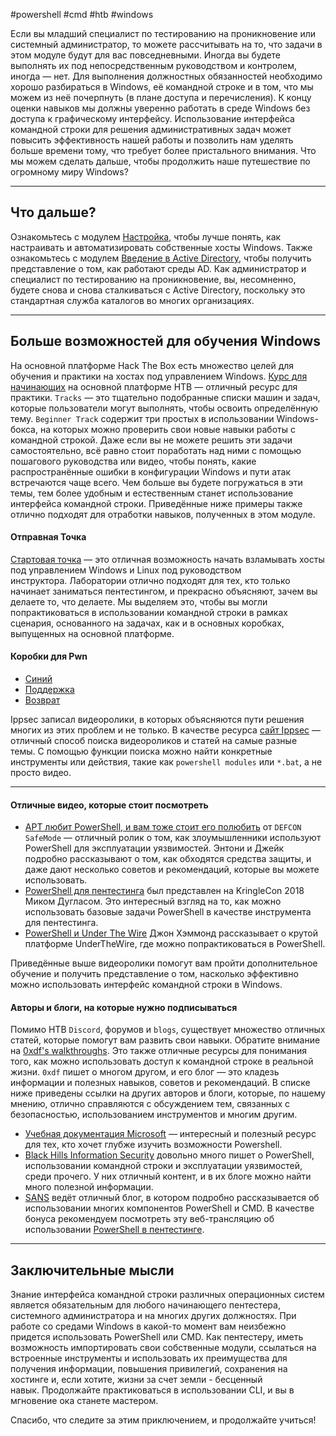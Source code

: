 #powershell #cmd #htb #windows 

Если вы младший специалист по тестированию на проникновение или системный администратор, то можете рассчитывать на то, что задачи в этом модуле будут для вас повседневными. Иногда вы будете выполнять их под непосредственным руководством и контролем, иногда — нет. Для выполнения должностных обязанностей необходимо хорошо разбираться в Windows, её командной строке и в том, что мы можем из неё почерпнуть (в плане доступа и перечисления). К концу оценки навыков мы должны уверенно работать в среде Windows без доступа к графическому интерфейсу. Использование интерфейса командной строки для решения административных задач может повысить эффективность нашей работы и позволить нам уделять больше времени тому, что требует более пристального внимания. Что мы можем сделать дальше, чтобы продолжить наше путешествие по огромному миру Windows?

---

## Что дальше?

Ознакомьтесь с модулем [Настройка](https://academy.hackthebox.com/course/preview/setting-up), чтобы лучше понять, как настраивать и автоматизировать собственные хосты Windows. Также ознакомьтесь с модулем [Введение в Active Directory](https://academy.hackthebox.com/course/preview/introduction-to-active-directory), чтобы получить представление о том, как работают среды AD. Как администратор и специалист по тестированию на проникновение, вы, несомненно, будете снова и снова сталкиваться с Active Directory, поскольку это стандартная служба каталогов во многих организациях.

---

## Больше возможностей для обучения Windows

На основной платформе Hack The Box есть множество целей для обучения и практики на хостах под управлением Windows. [Курс для начинающих](https://app.hackthebox.com/tracks/Beginner-Track) на основной платформе HTB — отличный ресурс для практики. `Tracks` — это тщательно подобранные списки машин и задач, которые пользователи могут выполнять, чтобы освоить определённую тему. `Beginner Track` содержит три простых в использовании Windows-бокса, на которых можно проверить свои новые навыки работы с командной строкой. Даже если вы не можете решить эти задачи самостоятельно, всё равно стоит поработать над ними с помощью пошагового руководства или видео, чтобы понять, какие распространённые ошибки в конфигурации Windows и пути атак встречаются чаще всего. Чем больше вы будете погружаться в эти темы, тем более удобным и естественным станет использование интерфейса командной строки. Приведённые ниже примеры также отлично подходят для отработки навыков, полученных в этом модуле.

#### Отправная Точка

[Стартовая точка](https://app.hackthebox.com/starting-point) — это отличная возможность начать взламывать хосты под управлением Windows и Linux под руководством инструктора. Лаборатории отлично подходят для тех, кто только начинает заниматься пентестингом, и прекрасно объясняют, зачем вы делаете то, что делаете. Мы выделяем это, чтобы вы могли попрактиковаться в использовании командной строки в рамках сценария, основанного на задачах, как и в основных коробках, выпущенных на основной платформе.

#### Коробки для Pwn

- [Синий](https://www.youtube.com/watch?v=YRsfX6DW10E&t=38s)
- [Поддержка](https://app.hackthebox.com/machines/Support)
- [Возврат](https://0xdf.gitlab.io/2022/05/05/htb-return.html)

Ippsec записал видеоролики, в которых объясняются пути решения многих из этих проблем и не только. В качестве ресурса [сайт Ippsec](https://ippsec.rocks/?#) — отличный способ поиска видеороликов и статей на самые разные темы. С помощью функции поиска можно найти конкретные инструменты или действия, такие как `powershell modules` или `*.bat`, а не просто видео.

---

#### Отличные видео, которые стоит посмотреть

- [APT любит PowerShell, и вам тоже стоит его полюбить](https://youtu.be/GhfiNTsxqxA) от `DEFCON SafeMode` — отличный ролик о том, как злоумышленники используют PowerShell для эксплуатации уязвимостей. Энтони и Джейк подробно рассказывают о том, как обходятся средства защиты, и даже дают несколько советов и рекомендаций, которые вы можете использовать.
- [PowerShell для пентестинга](https://youtu.be/jU1Pz641zjM) был представлен на KringleCon 2018 Миком Дугласом. Это интересный взгляд на то, как можно использовать базовые задачи PowerShell в качестве инструмента для пентестинга.
- [PowerShell и Under The Wire](https://youtu.be/864S16g_SQs) Джон Хэммонд рассказывает о крутой платформе UnderTheWire, где можно попрактиковаться в PowerShell.

Приведённые выше видеоролики помогут вам пройти дополнительное обучение и получить представление о том, насколько эффективно можно использовать интерфейс командной строки в Windows.

#### Авторы и блоги, на которые нужно подписываться

Помимо HTB `Discord`, форумов и `blogs`, существует множество отличных статей, которые помогут вам развить свои навыки. Обратите внимание на [0xdf's walkthroughs](https://0xdf.gitlab.io/tags.html#active-directory). Это также отличные ресурсы для понимания того, как можно использовать доступ к командной строке в реальной жизни. `0xdf` пишет о многом другом, и его блог — это кладезь информации и полезных навыков, советов и рекомендаций. В списке ниже приведены ссылки на других авторов и блоги, которые, по нашему мнению, отлично справляются с обсуждением тем, связанных с безопасностью, использованием инструментов и многим другим.

- [Учебная документация Microsoft](https://docs.microsoft.com/en-us/training/modules/introduction-to-powershell/) — интересный и полезный ресурс для тех, кто хочет глубже изучить возможности Powershell.
- [Black Hills Information Security](https://www.blackhillsinfosec.com/?s=Powershell) довольно много пишет о PowerShell, использовании командной строки и эксплуатации уязвимостей, среди прочего. У них отличный контент, и в их блоге можно найти много полезной информации.
- [SANS](https://www.sans.org/blog/getting-started-with-powershell/) ведёт отличный блог, в котором подробно рассказывается об использовании многих компонентов PowerShell и CMD. В качестве бонуса рекомендуем посмотреть эту веб-трансляцию об использовании [PowerShell в пентестинге](https://www.sans.org/webcasts/powershell-pentesting-108305/).

---

## Заключительные мысли

Знание интерфейса командной строки различных операционных систем является обязательным для любого начинающего пентестера, системного администратора и на многих других должностях. При работе со средами Windows в какой-то момент вам неизбежно придется использовать PowerShell или CMD. Как пентестеру, иметь возможность импортировать свои собственные модули, ссылаться на встроенные инструменты и использовать их преимущества для получения информации, повышения привилегий, сохранения на хостинге и, если хотите, жизни за счет земли - бесценный навык. Продолжайте практиковаться в использовании CLI, и вы в мгновение ока станете мастером.

Спасибо, что следите за этим приключением, и продолжайте учиться!